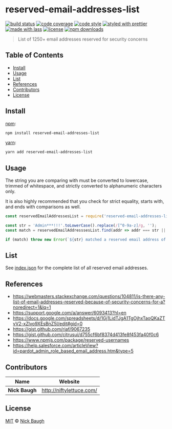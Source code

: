 # reserved-email-addresses-list

[![build status](https://img.shields.io/travis/com/forwardemail/reserved-email-addresses-list.svg)](https://travis-ci.com/forwardemail/reserved-email-addresses-list)
[![code coverage](https://img.shields.io/codecov/c/github/forwardemail/reserved-email-addresses-list.svg)](https://codecov.io/gh/forwardemail/reserved-email-addresses-list)
[![code style](https://img.shields.io/badge/code_style-XO-5ed9c7.svg)](https://github.com/sindresorhus/xo)
[![styled with prettier](https://img.shields.io/badge/styled_with-prettier-ff69b4.svg)](https://github.com/prettier/prettier)
[![made with lass](https://img.shields.io/badge/made_with-lass-95CC28.svg)](https://lass.js.org)
[![license](https://img.shields.io/github/license/forwardemail/reserved-email-addresses-list.svg)](LICENSE)
[![npm downloads](https://img.shields.io/npm/dt/reserved-email-addresses-list.svg)](https://npm.im/reserved-email-addresses-list)

> List of 1250+ email addresses reserved for security concerns


## Table of Contents

* [Install](#install)
* [Usage](#usage)
* [List](#list)
* [References](#references)
* [Contributors](#contributors)
* [License](#license)


## Install

[npm][]:

```sh
npm install reserved-email-addresses-list
```

[yarn][]:

```sh
yarn add reserved-email-addresses-list
```


## Usage

The string you are comparing with must be converted to lowercase, trimmed of whitespace, and strictly converted to alphanumeric characters only.

It is also highly recommended that you check for strict equality, starts with, and ends with comparisons as well.

```js
const reservedEmailAddressesList = require('reserved-email-addresses-list');

const str = 'Admin***!!!'.toLowerCase().replace(/[^0-9a-z]/g, '');
const match = reservedEmailAddresssesList.find(addr => addr === str || str.startsWith(addr) || str.endsWith(addr)))

if (match) throw new Error(`${str} matched a reserved email address of ${match}`);
```


## List

See [index.json](<>) for the complete list of all reserved email addresses.


## References

* <https://webmasters.stackexchange.com/questions/104811/is-there-any-list-of-email-addresses-reserved-because-of-security-concerns-for-a?noredirect=1&lq=1>
* <https://support.google.com/a/answer/6093413?hl=en>
* <https://docs.google.com/spreadsheets/d/1Gj1LidTJgA1TgOjhxTaoQKaZTvV2-xZlvo9XEsBnZ5I/edit#gid=0>
* <https://gist.github.com/riaf/9067235>
* <https://gist.github.com/citrusui/d755cf6bf8374d413fe8f453fa40f0c6>
* <https://www.npmjs.com/package/reserved-usernames>
* <https://help.salesforce.com/articleView?id=pardot_admin_role_based_email_address.htm&type=5>


## Contributors

| Name           | Website                    |
| -------------- | -------------------------- |
| **Nick Baugh** | <http://niftylettuce.com/> |


## License

[MIT](LICENSE) © [Nick Baugh](http://niftylettuce.com/)


## 

[npm]: https://www.npmjs.com/

[yarn]: https://yarnpkg.com/
